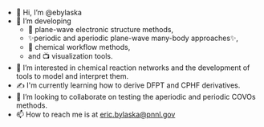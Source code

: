 - 👋 Hi, I’m @ebylaska
- 👀 I’m developing 
  + :microscope: plane-wave electronic structure methods, 
  + ✨periodic and aperiodic plane-wave many-body approaches✨, 
  + :robot: chemical workflow methods, 
  + and :tv: visualization tools. 
- 	:seedling: I’m interested in chemical reaction networks and the development of tools to model and interpret them.
- :writing_hand: I'm currently learning how to derive DFPT and CPHF derivatives.
- 💞️ I’m looking to collaborate on testing the aperiodic and periodic COVOs methods.
- 📫 How to reach me is at eric.bylaska@pnnl.gov

<!---
ebylaska/ebylaska is a ✨ special ✨ repository because its `README.md` (this file) appears on your GitHub profile.
You can click the Preview link to take a look at your changes.
--->
